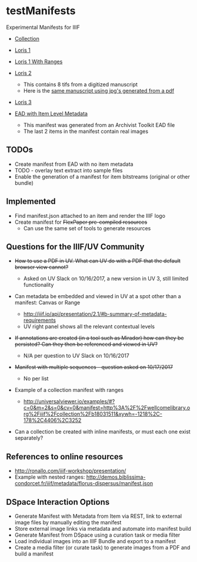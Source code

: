 # testManifests
Experimental Manifests for IIIF

- [Collection](http://universalviewer.io/uv.html?manifest=https://raw.githubusercontent.com/Georgetown-University-Libraries/testManifests/master/collection.json)
- [Loris 1   ](http://universalviewer.io/uv.html?manifest=https://raw.githubusercontent.com/Georgetown-University-Libraries/testManifests/master/loris1.json)
- [Loris 1 With Ranges](http://universalviewer.io/uv.html?manifest=https://raw.githubusercontent.com/Georgetown-University-Libraries/testManifests/master/loris1seq.json)
- [Loris 2   ](http://universalviewer.io/uv.html?manifest=https://raw.githubusercontent.com/Georgetown-University-Libraries/testManifests/master/loris2.json)
  - This contains 8 tifs from a digitized manuscript
  - Here is the [same manuscript using jpg's generated from a pdf](http://universalviewer.io/uv.html?manifest=https://raw.githubusercontent.com/Georgetown-University-Libraries/testManifests/master/burst1.json)
  
- [Loris 3   ](http://universalviewer.io/uv.html?manifest=https://raw.githubusercontent.com/Georgetown-University-Libraries/testManifests/master/loris3.json)
- [EAD with Item Level Metadata](http://universalviewer.io/uv.html?manifest=https://raw.githubusercontent.com/Georgetown-University-Libraries/testManifests/master/ead.json)
  - This manifest was generated from an Archivist Toolkit EAD file
  - The last 2 items in the manifest contain real images


## TODOs
- Create manifest from EAD with no item metadata
- TODO - overlay text extract into sample files 
- Enable the generation of a manifest for item bitstreams (original or other bundle)

## Implemented
- Find manifest.json attached to an item and render the IIIF logo
- Create manifest for ~~FlexPaper pre-compiled resources~~
  - Can use the same set of tools to generate resources

## Questions for the IIIF/UV Community
- ~~How to use a PDF in UV. What can UV do with a PDF that the default browser view cannot?~~
  - Asked on UV Slack on 10/16/2017, a new version in UV 3, still limited functionality
- Can metadata be embedded and viewed in UV at a spot other than a manifest: Canvas or Range
  - http://iiif.io/api/presentation/2.1/#b-summary-of-metadata-requirements
  - UV right panel shows all the relevant contextual levels
- ~~If annotations are created (in a tool such as Mirador) how can they be persisted?  Can they then be referenced and viewed in UV?~~
  - N/A per question to UV Slack on 10/16/2017
- ~~Manifest with multiple sequences - question asked on 10/17/2017~~
  - No per list
- Example of a collection manifest with ranges
  - http://universalviewer.io/examples/#?c=0&m=2&s=0&cv=0&manifest=http%3A%2F%2Fwellcomelibrary.org%2Fiiif%2Fcollection%2Fb18031511&xywh=-1218%2C-178%2C4406%2C3252  
  
- Can a collection be created with inline manifests, or must each one exist separately?


## References to online resources
- http://ronallo.com/iiif-workshop/presentation/
- Example with nested ranges: http://demos.biblissima-condorcet.fr/iiif/metadata/florus-dispersus/manifest.json

## DSpace Interaction Options
- Generate Manifest with Metadata from Item via REST, link to external image files by manually editing the manifest
- Store external image links via metadata and automate into manifest build
- Generate Manifest from DSpace using a curation task or media filter
- Load individual images into an IIIF Bundle and export to a manifest
- Create a media filter (or curate task) to generate images from a PDF and build a manifest
